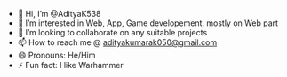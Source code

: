 - 👋 Hi, I’m @AdityaK538
- 👀 I’m interested in Web, App, Game developement. mostly on Web part
- 💞️ I’m looking to collaborate on any suitable projects
- 📫 How to reach me @ adityakumarak050@gmail.com
- 😄 Pronouns: He/Him
- ⚡ Fun fact: I like Warhammer

<!---
AdityaK538/AdityaK538 is a ✨ special ✨ repository because its `README.md` (this file) appears on your GitHub profile.
You can click the Preview link to take a look at your changes.
--->
